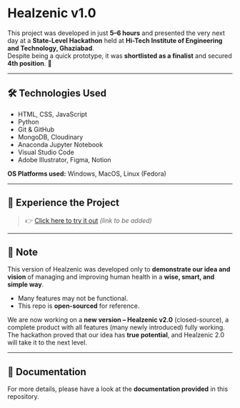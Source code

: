 # Healzenic v1.0

This project was developed in just **5–6 hours** and presented the very next day at a **State-Level Hackathon** held at **Hi-Tech Institute of Engineering and Technology, Ghaziabad**.  
Despite being a quick prototype, it was **shortlisted as a finalist** and secured **4th position**. 🎉  

---

## 🛠️ Technologies Used
- HTML, CSS, JavaScript  
- Python  
- Git & GitHub  
- MongoDB, Cloudinary  
- Anaconda Jupyter Notebook  
- Visual Studio Code  
- Adobe Illustrator, Figma, Notion  

**OS Platforms used:** Windows, MacOS, Linux (Fedora)  

---

## 🚀 Experience the Project
> 👉 [Click here to try it out](#) *(link to be added)*  

---

## 📌 Note
This version of Healzenic was developed only to **demonstrate our idea and vision** of managing and improving human health in a **wise, smart, and simple way**.  
- Many features may not be functional.  
- This repo is **open-sourced** for reference.  

We are now working on a **new version – Healzenic v2.0** (closed-source), a complete product with all features (many newly introduced) fully working.  
The hackathon proved that our idea has **true potential**, and Healzenic 2.0 will take it to the next level.  

---

## 📄 Documentation
For more details, please have a look at the **documentation provided** in this repository.  